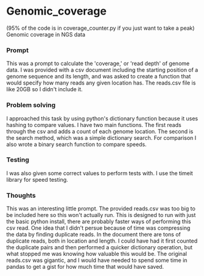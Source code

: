 # Genomic_coverage

(95% of the code is in coverage_counter.py if you just want to take a peak)
Genomic coverage in NGS data 

### Prompt

This was a prompt to calculate the 'coverage,' or 'read depth'  of genome data. I was provided with a csv document including the starting position of a genome sequence and its length, and was asked to create a function that would specify how many reads any given location has. The reads.csv file is like 20GB so I didn't include it.

### Problem solving

I approached this task by using python's dictionary function because it uses hashing to compare values. I have two main functions. The first reads through the csv and adds a count of each genome location. The second is the search method, which was a simple dictionary search. For comparison I also wrote a binary search function to compare speeds. 

### Testing

I was also given some correct values to perform tests with. I use the timeit library for speed testing.

### Thoughts

This was an interesting little prompt. The provided reads.csv was too big to be included here so this won't actually run. This is designed to run with just the basic python install, there are probably faster ways of performing this csv read. One idea that I didn't persue because of time was compressing the data by finding duplicate reads. In the document there are tons of duplicate reads, both in location and length. I could have had it first counted the duplicate pairs and then performed a quicker dictionary operation, but what stopped me was knowing how valuable this would be. The original reads.csv was gigantic, and I would have needed to spend some time in pandas to get a gist for how much time that would have saved.
